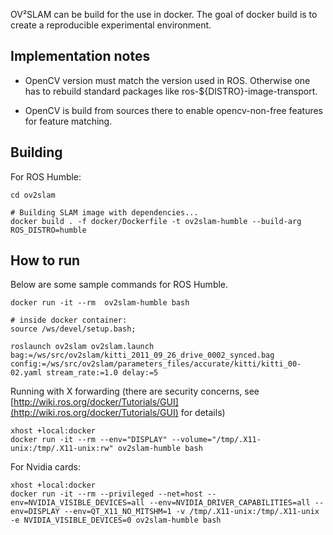 OV²SLAM can be build for the use in docker. The goal of docker build is to create a reproducible experimental environment.


## Implementation notes

- OpenCV version must match the version used in ROS. Otherwise one has to rebuild standard packages like ros-${DISTRO}-image-transport.

- OpenCV is build from sources there to enable opencv-non-free features for feature matching.


## Building

For ROS Humble:

```shell
cd ov2slam

# Building SLAM image with dependencies...
docker build . -f docker/Dockerfile -t ov2slam-humble --build-arg ROS_DISTRO=humble
```
    

## How to run 

Below are some sample commands for ROS Humble.

```shell
docker run -it --rm  ov2slam-humble bash

# inside docker container:
source /ws/devel/setup.bash; 

roslaunch ov2slam ov2slam.launch bag:=/ws/src/ov2slam/kitti_2011_09_26_drive_0002_synced.bag config:=/ws/src/ov2slam/parameters_files/accurate/kitti/kitti_00-02.yaml stream_rate:=1.0 delay:=5
```

Running with X forwarding (there are security concerns, see [http://wiki.ros.org/docker/Tutorials/GUI](http://wiki.ros.org/docker/Tutorials/GUI) for details)
```shell
xhost +local:docker
docker run -it --rm --env="DISPLAY" --volume="/tmp/.X11-unix:/tmp/.X11-unix:rw" ov2slam-humble bash
```

For Nvidia cards:
```shell
xhost +local:docker
docker run -it --rm --privileged --net=host --env=NVIDIA_VISIBLE_DEVICES=all --env=NVIDIA_DRIVER_CAPABILITIES=all --env=DISPLAY --env=QT_X11_NO_MITSHM=1 -v /tmp/.X11-unix:/tmp/.X11-unix -e NVIDIA_VISIBLE_DEVICES=0 ov2slam-humble bash
```

